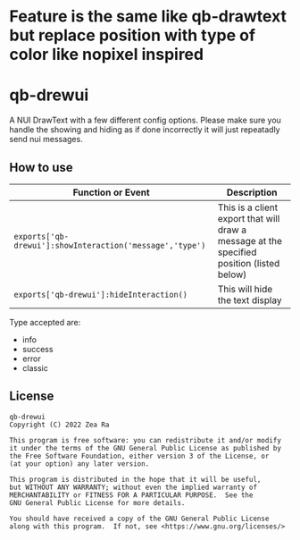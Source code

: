# Feature is the same like qb-drawtext but replace position with type of color like nopixel inspired

# qb-drewui

A NUI DrawText with a few different config options. Please make sure you handle the showing and hiding as if done incorrectly it will just repeatadly send nui messages.

## How to use

|Function or Event | Description |
|--|--|
| `exports['qb-drewui']:showInteraction('message','type')` | This is a client export that will draw a message at the specified position (listed below) |
| `exports['qb-drewui']:hideInteraction()` | This will hide the text display |

Type accepted are:

* info
* success
* error
* classic

## License

    qb-drewui
    Copyright (C) 2022 Zea Ra

    This program is free software: you can redistribute it and/or modify
    it under the terms of the GNU General Public License as published by
    the Free Software Foundation, either version 3 of the License, or
    (at your option) any later version.

    This program is distributed in the hope that it will be useful,
    but WITHOUT ANY WARRANTY; without even the implied warranty of
    MERCHANTABILITY or FITNESS FOR A PARTICULAR PURPOSE.  See the
    GNU General Public License for more details.

    You should have received a copy of the GNU General Public License
    along with this program.  If not, see <https://www.gnu.org/licenses/>